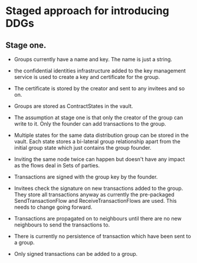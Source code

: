 # Staged approach for introducing DDGs

## Stage one.

* Groups currently have a name and key. The name is just a string.

* the confidential identities infrastructure added to the key management
  service is used to create a key and certificate for the group.

* The certificate is stored by the creator and sent to any invitees and
  so on.

* Groups are stored as ContractStates in the vault.

* The assumption at stage one is that only the creator of the group can
  write to it. Only the founder can add transactions to the group.

* Multiple states for the same data distribution group can be stored in
  the vault. Each state stores a bi-lateral group relationship apart
  from the initial group state which just contains the group founder.

* Inviting the same node twice can happen but doesn't have any impact
  as the flows deal in Sets of parties.

* Transactions are signed with the group key by the founder.

* Invitees check the signature on new transactions added to the group.
  They store all transactions anyway as currently the pre-packaged
  SendTransactionFlow and ReceiveTransactionFlows are used. This needs
  to change going forward.

* Transactions are propagated on to neighbours until there are no new
  neighbours to send the transactions to.

* There is currently no persistence of transaction which have been sent
  to a group.

* Only signed transactions can be added to a group.
